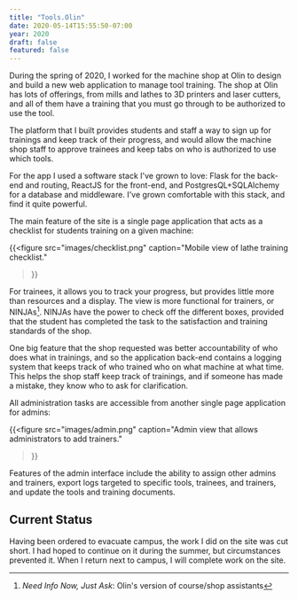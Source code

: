 ```yaml
---
title: "Tools.Olin"
date: 2020-05-14T15:55:50-07:00
year: 2020
draft: false
featured: false
---
```


During the spring of 2020, I worked for the machine shop at Olin to design and build a new web application to manage tool training. The shop at Olin has lots of offerings, from mills and lathes to 3D printers and laser cutters, and all of them have a training that you must go through to be authorized to use the tool.

The platform that I built provides students and staff a way to sign up for trainings and keep track of their progress, and would allow the machine shop staff to approve trainees and keep tabs on who is authorized to use which tools.

For the app I used a software stack I've grown to love: Flask for the back-end and routing, ReactJS for the front-end, and PostgresQL+SQLAlchemy for a database and middleware. I've grown comfortable with this stack, and find it quite powerful.

The main feature of the site is a single page application that acts as a checklist for students training on a given machine:

{{<figure
    src="images/checklist.png"
    caption="Mobile view of lathe training checklist."
>}}

For trainees, it allows you to track your progress, but provides little more than resources and a display. The view is more functional for trainers, or NINJAs[^1]. NINJAs have the power to check off the different boxes, provided that the student has completed the task to the satisfaction and training standards of the shop.

[^1]: _Need Info Now, Just Ask_: Olin's version of course/shop assistants

One big feature that the shop requested was better accountability of who does what in trainings, and so the application back-end contains a logging system that keeps track of who trained who on what machine at what time. This helps the shop staff keep track of trainings, and if someone has made a mistake, they know who to ask for clarification.

All administration tasks are accessible from another single page application for admins:

{{<figure
    src="images/admin.png"
    caption="Admin view that allows administrators to add trainers."
>}}

Features of the admin interface include the ability to assign other admins and trainers, export logs targeted to specific tools, trainees, and trainers, and update the tools and training documents.

## Current Status

Having been ordered to evacuate campus, the work I did on the site was cut short. I had hoped to continue on it during the summer, but circumstances prevented it. When I return next to campus, I will complete work on the site.
